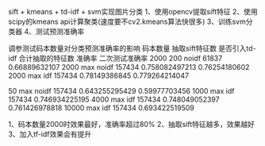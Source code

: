 
sift + kmeans  + td-idf + svm实现图片分类
1、使用opencv提取sift特征
2、使用scipy的kmeans api计算聚类(速度要不cv2.kmeans算法快很多)
3、训练svm分类器
4、测试预测准确率


调参测试码本数量对分类预测准确率的影响
码本数量    抽取sift特征数   是否引入td-idf  合计抽取的特征数     准确率           二次测试准确率
2000            200           noidf           61837         0.66889632107
2000            max           noidf           157434        0.758082497213      0.76254180602
2000            max           idf             157434        0.78149386845       0.779264214047

50              max           noidf           157434        0.643255295429      0.59977703456
1000            max           idf             157434        0.746934225195
4000            max           idf             157434        0.748049052397      0.761426978818
10000           max           idf             157434        0.693422519509   


1、码本数量2000时效果最好，准确率超过80%
2、抽取sift特征越多，效果越好
3、加入tf-idf效果会有提升 

